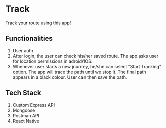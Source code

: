 # Track
Track your route using this app!

## Functionalities
1. User auth
2. After login, the user can check his/her saved route. The app asks user for location permissions in adroid/IOS.
3. Whenever user starts a new journey, he/she can select "Start Tracking" option. The app will trace the path until we stop it. The final path appears in a black colour. User can then save the path.

## Tech Stack
1. Custom Express API
2. Mongoose
3. Postman API
4. React Native
